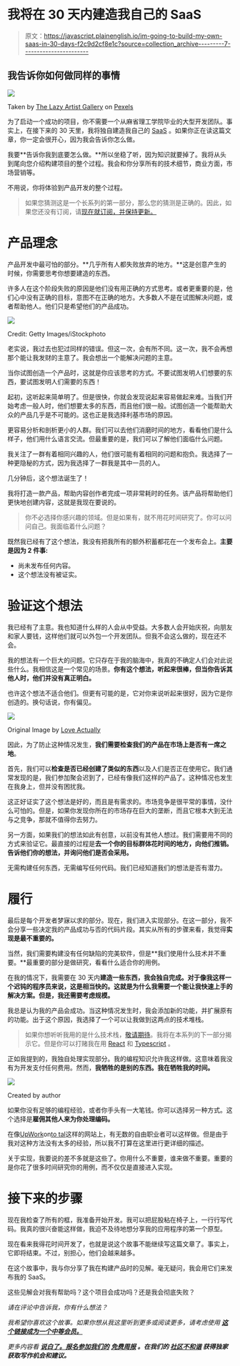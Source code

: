 # 我将在 30 天内建造我自己的 SaaS

> 原文：<https://javascript.plainenglish.io/im-going-to-build-my-own-saas-in-30-days-f2c9d2cf8e1c?source=collection_archive---------7----------------------->

## 我告诉你如何做同样的事情

![](img/9185963bbb55cda9a99bd13715a818b2.png)

Taken by [The Lazy Artist Gallery](https://www.pexels.com/sk-sk/@thelazyartist?utm_content=attributionCopyText&utm_medium=referral&utm_source=pexels) on [Pexels](https://www.pexels.com/sk-sk/fotka/sebaisty-sen-sef-dzentlmen-999267/?utm_content=attributionCopyText&utm_medium=referral&utm_source=pexels)

为了启动一个成功的项目，你不需要一个从麻省理工学院毕业的大型开发团队。事实上，在接下来的 30 天里，我将独自建造我自己的 [SaaS](https://en.wikipedia.org/wiki/Software_as_a_service) 。如果你正在读这篇文章，你一定会很开心，因为我会告诉你怎么做。

我要**告诉你我到底要怎么做。**所以坐稳了听，因为知识就要掉了。我将从头到尾向您介绍构建项目的整个过程。我会和你分享所有的技术细节，商业方面，市场营销等。

不用说，你将体验到产品开发的整个过程。

> 如果您猜测这是一个长系列的第一部分，那么您的猜测是正确的。因此，如果您还没有订阅，请[现在就订阅，并保持更新。](https://bernardbad.medium.com/subscribe)

# 产品理念

产品开发中最可怕的部分。**几乎所有人都失败放弃的地方。**这是创意产生的时候，你需要思考你想要建造的东西。

许多人在这个阶段失败的原因是他们没有用正确的方式思考。或者更重要的是，他们心中没有正确的目标，意图不在正确的地方。大多数人不是在试图解决问题，或者帮助他人。他们只是希望他们的产品成功。

![](img/c8de330eea913a0bbd8d06481681b91f.png)

Credit: Getty Images/iStockphoto

老实说，我过去也犯过同样的错误。但这一次，会有所不同。这一次，我不会再想那个能让我发财的主意了。我会想出一个能解决问题的主意。

当你试图创造一个产品时，这就是你应该思考的方式。不要试图发明人们想要的东西，要试图发明人们需要的东西！

起初，这听起来简单明了。但是很快，你就会发现说起来容易做起来难。当我们开始考虑一般人时，他们想要太多的东西，而且他们很一般。试图创造一个能帮助大众的产品几乎是不可能的。这也正是我选择利基市场的原因。

更容易分析和剖析更小的人群。我们可以去他们消磨时间的地方，看看他们是什么样子，他们用什么语言交流。但最重要的是，我们可以了解他们面临什么问题。

我关注了一群有着相同兴趣的人，他们很可能有着相同的问题和抱负。我选择了一种更隐秘的方式，因为我选择了一群我是其中一员的人。

几分钟后，这个想法诞生了！

我将打造一款产品，帮助内容创作者完成一项非常耗时的任务。该产品将帮助他们更快地创建内容，这就是我现在要说的。

> 你不必选择你感兴趣的领域。但是如果有，就不用花时间研究了。你可以问问自己。我面临着什么问题？

既然我已经有了这个想法，我没有把我所有的额外积蓄都花在一个发布会上。**主要是因为 2 件事:**

*   尚未发布任何内容。
*   这个想法没有被证实。

# 验证这个想法

我已经有了主意。我也知道什么样的人会从中受益。大多数人会开始庆祝，向朋友和家人要钱，这样他们就可以外包一个开发团队。但我不会这么做的，现在还不会。

我的想法有一个巨大的问题。它只存在于我的脑海中，我真的不确定人们会对此说些什么。我相信这是一个常见的场景。**你有这个想法，听起来很棒，但当你告诉其他人时，他们并没有真正明白。**

也许这个想法不适合他们。但更有可能的是，它对你来说听起来很好，因为它是你创造的。换句话说，你有偏见。

![](img/f0428a66cb45aaea1ef72ce02aa30ca3.png)

Original Image by [Love Actually](https://www.imdb.com/title/tt0314331/)

因此，为了防止这种情况发生，**我们需要检查我们的产品在市场上是否有一席之地**。

首先，我们可以**检查是否已经创建了类似的东西**以及人们是否正在使用它。我们通常发现的是，我们参加聚会迟到了，已经有像我们这样的产品了。这种情况也发生在我身上，但并没有困扰我。

这正好证实了这个想法是好的，而且是有需求的。市场竞争是很平常的事情，没什么可怕的。但是，如果你发现你所在的市场存在巨大的垄断，而且它根本大到无法与之竞争，那就不值得你去努力。

另一方面，如果我们的想法如此有创意，以前没有其他人想过。我们需要用不同的方式来验证它。最直接的过程是**去一个你的目标群体花时间的地方，向他们推销。告诉他们你的想法，并询问他们是否会采用。**

无需构建任何东西，无需编写任何代码。我们已经知道我们的想法是否有潜力。

# 履行

最后是每个开发者梦寐以求的部分。现在，我们进入实现部分。在这一部分，我不会分享一些决定我的产品成功与否的代码片段。其实从所有的步骤来看，我觉得**实现是最不重要的。**

当然，我们需要构建没有任何缺陷的完美软件，但是**我们使用什么技术并不重要。**最重要的部分是做研究，看看什么适合你的用例。

在我的情况下，我需要在 30 天内**建造一些东西，我会独自完成。对于像我这样一个迟钝的程序员来说，这是相当快的。这就是为什么我需要一个能让我快速上手的解决方案。但是，我还需要考虑规模。**

我总是认为我的产品会成功。当这种情况发生时，我会添加新的功能，并扩展原有的功能。出于这个原因，我选择了一个可以让我做到这两点的技术堆栈。

> 如果你想听听我用的是什么技术栈，[敬请期待](https://bernardbad.medium.com/subscribe)。我将在本系列的下一部分揭示它。但是你可以打赌我在用 [React](https://reactjs.org/) 和 [Typescript](https://www.typescriptlang.org/) 。

正如我提到的，我独自处理实现部分。我的编程知识允许我这样做。这意味着我没有为开发支付任何费用。然而，**我牺牲的是别的东西。我在牺牲我的时间。**

![](img/8a7e098d1398d5cda75531e81d879b96.png)

Created by author

如果你没有足够的编程经验，或者你手头有一大笔钱。你可以选择另一种方式。这个选择是**雇佣其他人来为你处理编码。**

在像[UpWork](https://www.upwork.com/)on[to tal](https://toptal.com/)这样的网站上，有无数的自由职业者可以这样做。但是由于我对这种方法没有太多的经验，所以我不打算在这里进行更详细的描述。

关于实现，我要说的差不多就是这些了。你用什么不重要，谁来做不重要。重要的是你花了很多时间研究你的用例，而不仅仅是直接进入实现。

# 接下来的步骤

现在我检查了所有的框，我准备开始开发。我可以把屁股粘在椅子上，一行行写代码。我真的很兴奋能这样做，我迫不及待地想分享我的应用程序的第一个原型。

现在看来我得花时间开发了，也就是说这个故事不能继续写这篇文章了。事实上，它即将结束。不过，别担心，他们会越来越多。

在这个故事中，我与你分享了我在构建产品时的见解。毫无疑问，我会用它们来发布我的 SaaS。

这些见解会对我有帮助吗？这个项目会成功吗？还是我会彻底失败？

*请在评论中告诉我，你有什么想法？*

*我希望你喜欢这个故事。如果你想从我这里听到更多或阅读更多，请考虑使用* [***这个链接成为一个中等会员。***](https://bernardbad.medium.com/membership)

*更多内容看* [***说白了。报名参加我们的***](http://plainenglish.io/) **[***免费周报***](http://newsletter.plainenglish.io/) *。在我们的* [***社区不和谐***](https://discord.gg/GtDtUAvyhW) *获得独家获取写作机会和建议。***